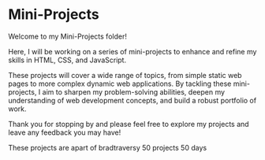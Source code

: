 # Mini-Projects

Welcome to my Mini-Projects folder! 

Here, I will be working on a series of mini-projects to enhance and refine my skills in HTML, CSS, and JavaScript. 

These projects will cover a wide range of topics, from simple static web pages to more complex dynamic web applications. By tackling these mini-projects, I aim to sharpen my problem-solving abilities, deepen my understanding of web development concepts, and build a robust portfolio of work. 

Thank you for stopping by and please feel free to explore my projects and leave any feedback you may have!

These projects are apart of bradtraversy 50 projects 50 days
